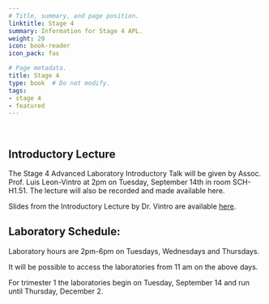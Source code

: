 ```yaml
---
# Title, summary, and page position.
linktitle: Stage 4
summary: Information for Stage 4 APL.
weight: 20
icon: book-reader
icon_pack: fas

# Page metadata.
title: Stage 4
type: book  # Do not modify.
tags:
- stage 4
- featured
---
```


<br/>

## Introductory Lecture

The Stage 4 Advanced Laboratory Introductory Talk will be given by
Assoc. Prof. Luis Leon-Vintro at 2pm on Tuesday, September 14th in
room SCH-H1.51. The lecture will also be recorded and made available here.

Slides from the Introductory Lecture by Dr. Vintro are available [here](http://physicslabs.ucd.ie/~apl/labs_master/docs/2021/S4Intro/Intro_session_Stage4_202122.pdf).


## Laboratory Schedule:

Laboratory hours are 2pm-6pm on Tuesdays, Wednesdays and Thursdays. 

It will be possible to access the laboratories from 11 am on the above
days. 

For trimester 1 the laboratories begin on Tuesday, September 14 and
run until Thursday, December 2.








